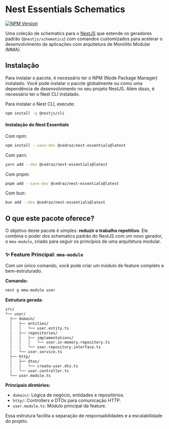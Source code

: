 # Nest Essentials Schematics

[![NPM Version](https://img.shields.io/npm/v/@cedraz/nest-essentials.svg)](https://www.npmjs.com/package/@cedraz/nest-essentials)

Uma coleção de schematics para o [NestJS](https://nestjs.com/) que estende os geradores padrão (`@nestjs/schematics`) com comandos customizados para acelerar o desenvolvimento de aplicações com arquitetura de Monólito Modular (MMA).

## Instalação
Para instalar o pacote, é necessário ter o NPM (Node Package Manager) instalado. Você pode instalar o pacote globalmente ou como uma dependência de desenvolvimento no seu projeto NestJS. Além disso, é necessário ter o Nest CLI instalado.

Para instalar o Nest CLI, execute:
```bash
npm install -g @nestjs/cli
```

#### Instalação do Nest Essentials

Com npm:
```bash
npm install --save-dev @cedraz/nest-essentials@latest
```

Com yarn:
```bash
yarn add --dev @cedraz/nest-essentials@latest
```

Com pnpm:
```bash
pnpm add --save-dev @cedraz/nest-essentials@latest
```

Com bun:
```bash
bun add --dev @cedraz/nest-essentials@latest
```

## O que este pacote oferece?

O objetivo deste pacote é simples: **reduzir o trabalho repetitivo**. Ele combina o poder dos schematics padrão do NestJS com um novo gerador, o `mma-module`, criado para seguir os princípios de uma arquitetura modular.

### ✨ Feature Principal: `mma-module`

Com um único comando, você pode criar um módulo de feature completo e bem-estruturado.

**Comando:**
```bash
nest g mma-module user
```

**Estrutura gerada**:

```bash
src/
└── user/
  ├── domain/
  │   ├── entities/
  │   │   └── user.entity.ts
  │   ├── repositories/
  │   │   ├── implementations/
  │   │   │   └── user.in-memory.repository.ts
  │   │   └── user.repository.interface.ts
  │   └── user.service.ts
  ├── http/
  │   ├── dtos/
  │   │   └── create-user.dto.ts
  │   └── user.controller.ts
  └── user.module.ts
```
**Principais diretórios:**
- `domain/`: Lógica de negócio, entidades e repositórios.
- `http/`: Controllers e DTOs para comunicação HTTP.
- `user.module.ts`: Módulo principal da feature.

Essa estrutura facilita a separação de responsabilidades e a escalabilidade do projeto.
